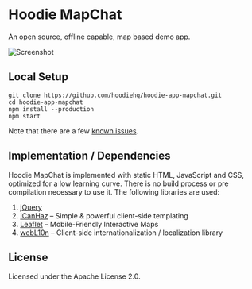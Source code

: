 Hoodie MapChat
==============

An open source, offline capable, map based demo app.

![Screenshot](https://raw.github.com/hoodiehq/example-mapchat/master/screenshot.png)

Local Setup
-----------

```
git clone https://github.com/hoodiehq/hoodie-app-mapchat.git
cd hoodie-app-mapchat
npm install --production
npm start
```

Note that there are a few [known issues](https://github.com/hoodiehq/hoodie-app-mapchat/issues/15).

Implementation / Dependencies
-----------------------------

Hoodie MapChat is implemented with static HTML, JavaScript and CSS,
optimized for a low learning curve. There is no build process or
pre compilation necessary to use it. The following libraries are used:

1. [jQuery](http://jquery.com)
2. [ICanHaz](http://icanhazjs.com/) – Simple & powerful client-side templating
3. [Leaflet](http://leafletjs.com/) – Mobile-Friendly Interactive Maps
4. [webL10n](https://github.com/fabi1cazenave/) – Client-side internationalization / localization library


License
-------

Licensed under the Apache License 2.0.
